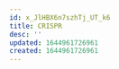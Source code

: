 ```yaml
---
id: x_JlHBX6n7szhTj_UT_k6
title: CRISPR
desc: ''
updated: 1644961726961
created: 1644961726961
---
```


